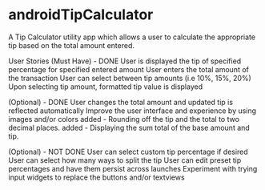 androidTipCalculator
====================

A Tip Calculator utility app which allows a user to calculate the appropriate tip based on the total amount entered.

User Stories
(Must Have) - DONE
User is displayed the tip of specified percentage for specified entered amount
User enters the total amount of the transaction
User can select between tip amounts (i.e 10%, 15%, 20%)
Upon selecting tip amount, formatted tip value is displayed

(Optional) - DONE
User changes the total amount and updated tip is reflected automatically
Improve the user interface and experience by using images and/or colors
added - Rounding off the tip and the total to two decimal places.
added - Displaying the sum total of the base amount and tip.

(Optional) - NOT DONE
User can select custom tip percentage if desired
User can select how many ways to split the tip
User can edit preset tip percentages and have them persist across launches
Experiment with trying input widgets to replace the buttons and/or textviews
